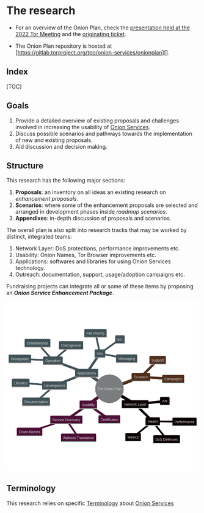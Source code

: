 # The research

* For an overview of the Onion Plan, check the [presentation held at the 2022 Tor
  Meeting][] and the [originating ticket][].

* The Onion Plan repository is hosted at [https://gitlab.torproject.org/tpo/onion-services/onionplan][].

[presentation held at the 2022 Tor Meeting]: https://gitlab.torproject.org/tpo/team/-/wikis/202209MeetingOnionPlan
[originating ticket]: https://gitlab.torproject.org/tpo/onion-services/onion-support/-/issues/135
[https://gitlab.torproject.org/tpo/onion-services/onionplan]: https://gitlab.torproject.org/tpo/onion-services/onionplan

## Index

[TOC]

## Goals

1. Provide a detailed overview of existing proposals and challenges involved in
   increasing the usability of [Onion Services][].
2. Discuss possible scenarios and pathways towards the implementation of
   new and existing proposals.
3. Aid discussion and decision making.

[Onion Services]: https://community.torproject.org/onion-services/

## Structure

This research has the following major sections:

1. **Proposals**: an inventory on all ideas an existing research on _enhancement
   proposals_.
2. **Scenarios**: where some of the enhancement proposals are selected and
   arranged in development phases inside _roadmap scenarios_.
3. **Appendixes**: in-depth discussion of proposals and scenarios.

The overall plan is also split into research tracks that may be worked by
distinct, integrated teams:

1. Network Layer: DoS protections, performance improvements etc.
2. Usability: Onion Names, Tor Browser improvements etc.
3. Applications: softwares and libraries for using Onion Services technology.
4. Outreach: documentation, support, usage/adoption campaigns etc.

Fundraising projects can integrate all or some of these items by proposing an
***Onion Service Enhancement Package***.

<!-- Not supported yet by Onion MkDocs -->
<!--
```mermaid
mindmap
  root((The Onion Plan))
    Network Layer
      Health
        DoS Defenses
        Performance
        Metrics
      Arti
    Usability
      Certificates
      Service Discovery
        Address Translation
        Onion Names
    Applications
      Development
        Libraries
        Documentation
      Operation
        Onionbalance
        Onionprobe
        Oniongroove
      Use
        Messaging
        File sharing
        Etc
    Outreach
      Campaigns
      Support
```
-->

![Mindmap](../assets/mindmap.png)

## Terminology

This research relies on specific [Terminology][] about [Onion Services][]

[Terminology]: https://gitlab.torproject.org/tpo/onion-services/onion-support/-/wikis/Documentation/Terminology
